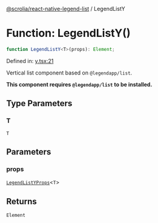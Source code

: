 [@scrolia/react-native-legend-list](../README.md) / LegendListY

# Function: LegendListY()

```ts
function LegendListY<T>(props): Element;
```

Defined in: [y.tsx:21](https://github.com/scrolia/react-native/blob/1fb46d4d308667f54f560e30294f1e8f8e5e5b84/packages/react-native-legend-list/src/y.tsx#L21)

Vertical list component based on `@legendapp/list`.

**This component requires `@legendapp/list` to be installed.**

## Type Parameters

### T

`T`

## Parameters

### props

[`LegendListYProps`](../type-aliases/LegendListYProps.md)\<`T`\>

## Returns

`Element`
